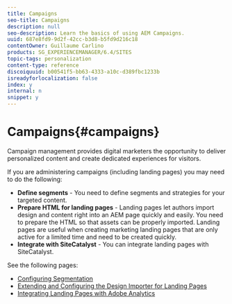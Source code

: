 ```yaml
---
title: Campaigns
seo-title: Campaigns
description: null
seo-description: Learn the basics of using AEM Campaigns.
uuid: 687e8fd9-9d2f-42cc-b3d8-b5fd9d216c18
contentOwner: Guillaume Carlino
products: SG_EXPERIENCEMANAGER/6.4/SITES
topic-tags: personalization
content-type: reference
discoiquuid: b00541f5-bb63-4333-a10c-d389fbc1233b
isreadyforlocalization: false
index: y
internal: n
snippet: y
---
```


# Campaigns{#campaigns}

Campaign management provides digital marketers the opportunity to deliver personalized content and create dedicated experiences for visitors.

If you are administering campaigns (including landing pages) you may need to do the following:

* **Define segments** - You need to define segments and strategies for your targeted content.
* **Prepare HTML for landing pages** - Landing pages let authors import design and content right into an AEM page quickly and easily. You need to prepare the HTML so that assets can be properly imported. Landing pages are useful when creating marketing landing pages that are only active for a limited time and need to be created quickly.
* **Integrate with SiteCatalyst** - You can integrate landing pages with SiteCatalyst.

See the following pages:

* [Configuring Segmentation](../../../sites/administering/using/campaign-segmentation.md)
* [Extending and Configuring the Design Importer for Landing Pages](../../../sites/administering/using/extending-the-design-importer-for-landingpages.md)
* [Integrating Landing Pages with Adobe Analytics](../../../sites/administering/using/integrating-landing-pages-with-adobe-analytics.md)

